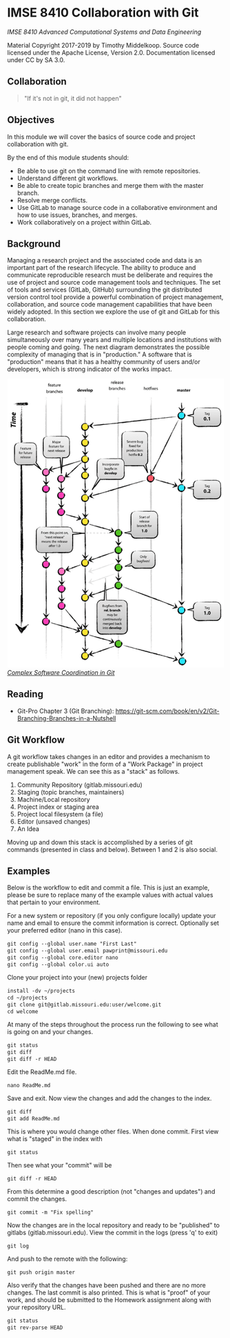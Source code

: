 # IMSE 8410 Collaboration with Git

*IMSE 8410 Advanced Computational Systems and Data Engineering*

Material Copyright 2017-2019 by Timothy Middelkoop. Source code
licensed under the Apache License, Version 2.0. Documentation licensed
under CC by SA 3.0.

## Collaboration

> "If it's not in git, it did not happen"


## Objectives

In this module we will cover the basics of source code and project
collaboration with git.

By the end of this module students should:
 * Be able to use git on the command line with remote repositories.
 * Understand different git workflows.
 * Be able to create topic branches and merge them with the master branch.
 * Resolve merge conflicts.
 * Use GitLab to manage source code in a collaborative environment
   and how to use issues, branches, and merges.
 * Work collaboratively on a project within GitLab.

## Background

Managing a research project and the associated code and data is an
important part of the research lifecycle.  The ability to produce and
communicate reproducible research must be deliberate and requires the
use of project and source code management tools and techniques.  The
set of tools and services (GitLab, GitHub) surrounding the git
distributed version control tool provide a powerful combination of
project management, collaboration, and source code management
capabilities that have been widely adopted.  In this section we
explore the use of git and GitLab for this collaboration.

Large research and software projects can involve many people
simultaneously over many years and multiple locations and institutions
with people coming and going.  The next diagram demonstrates the
possible complexity of managing that is in "production."  A software
that is "production" means that it has a healthy community of users
and/or developers, which is strong indicator of the works impact.

[![Network of git branches for development and production](resources/Git-branching-model.png "Git Branching")*Complex Software Coordination in Git*](http://nvie.com/posts/a-successful-git-branching-model/)



## Reading
* Git-Pro Chapter 3 (Git Branching): https://git-scm.com/book/en/v2/Git-Branching-Branches-in-a-Nutshell


## Git Workflow

A git workflow takes changes in an editor and provides a mechanism to
create publishable "work" in the form of a "Work Package" in project
management speak.  We can see this as a "stack" as follows.

1. Community Repository (gitlab.missouri.edu)
2. Staging (topic branches, maintainers)
3. Machine/Local repository
4. Project index or staging area
5. Project local filesystem (a file)
6. Editor (unsaved changes)
7. An Idea

Moving up and down this stack is accomplished by a series of git
commands (presented in class and below).  Between 1 and 2 is also
social.


## Examples

Below is the workflow to edit and commit a file.  This is just an
example, please be sure to replace many of the example values with
actual values that pertain to your environment.

For a new system or repository (if you only configure locally) update
your name and email to ensure the commit information is correct.
Optionally set your preferred editor (nano in this case).
```
git config --global user.name "First Last"
git config --global user.email pawprint@missouri.edu
git config --global core.editor nano
git config --global color.ui auto
```

Clone your project into your (new) projects folder
```
install -dv ~/projects
cd ~/projects
git clone git@gitlab.missouri.edu:user/welcome.git
cd welcome
```

At many of the steps throughout the process run the following to see
what is going on and your changes.
```
git status
git diff
git diff -r HEAD
```

Edit the ReadMe.md file.
```
nano ReadMe.md
```

Save and exit.  Now view the changes and add the changes to the index.
```
git diff
git add ReadMe.md
```

This is where you would change other files.  When done commit.  First view what is "staged" in the index with

```
git status
```

Then see what your "commit" will be 

```
git diff -r HEAD
```

From this determine a good description (not "changes and updates") and commit the changes.

```
git commit -m "Fix spelling"
```

Now the changes are in the local repository and ready to be
"published" to gitlabs (gitlab.missouri.edu).  View the commit in the
logs (press 'q' to exit)

```
git log
```

And push to the remote with the following:

```
git push origin master
```

Also verify that the changes have been pushed and there are no more
changes.  The last commit is also printed.  This is what is "proof" of
your work, and should be submitted to the Homework assignment along
with your repository URL.

```
git status
git rev-parse HEAD
```


